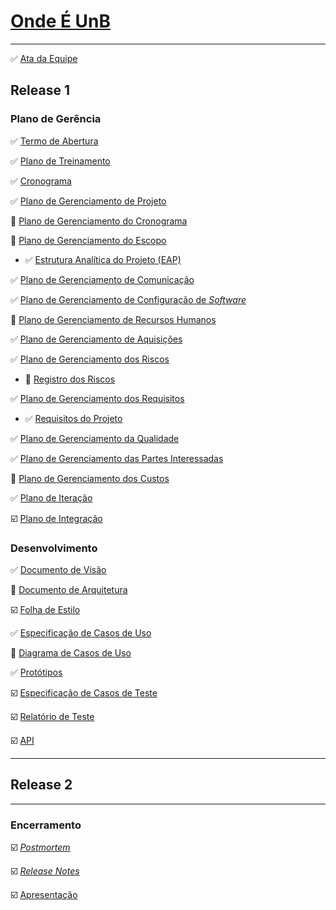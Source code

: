 # [Onde É UnB](https://github.com/fga-gpp-mds/mds-gpp-g2/wiki)
***

:white_check_mark:  [Ata da Equipe](https://github.com/fga-gpp-mds/mds-gpp-g2/wiki/Ata-da-Equipe)

## Release 1

### Plano de Gerência

:white_check_mark: [Termo de Abertura](https://github.com/fga-gpp-mds/mds-gpp-g2/wiki/Termo-de-Abertura)

:white_check_mark: [Plano de Treinamento](https://github.com/fga-gpp-mds/mds-gpp-g2/wiki/Plano-de-Treinamento)

:white_check_mark: [Cronograma](https://github.com/fga-gpp-mds/2017.1-LocalizacaoDarcy/wiki/Cronograma)

:white_check_mark: [Plano de Gerenciamento de Projeto](https://github.com/fga-gpp-mds/mds-gpp-g2/wiki/Plano-de-Gerenciamento-de-Projeto)

:arrows_counterclockwise: [Plano de Gerenciamento do Cronograma](https://github.com/fga-gpp-mds/2017.1-LocalizacaoDarcy/wiki/Plano-de-gerenciamento-do-cronograma)

:arrows_counterclockwise: [Plano de Gerenciamento do Escopo](https://github.com/fga-gpp-mds/2017.1-LocalizacaoDarcy/wiki/Plano-de-gerenciamento-do-escopo)

   * :white_check_mark: [Estrutura Analítica do Projeto (EAP)](https://github.com/fga-gpp-mds/2017.1-LocalizacaoDarcy/wiki/Estrutura-Analitica-do-Projeto)

:white_check_mark: [Plano de Gerenciamento de Comunicação](https://github.com/fga-gpp-mds/2017.1-LocalizacaoDarcy/wiki/Plano-de-Gerenciamento-de-Comunica%C3%A7%C3%A3o)

:white_check_mark: [Plano de Gerenciamento de Configuração de *Software*](https://github.com/fga-gpp-mds/2017.1-LocalizacaoDarcy/wiki/Plano-de-Gerenciamento-de-Configura%C3%A7%C3%A3o-de-Software)

:arrows_counterclockwise: [Plano de Gerenciamento de Recursos Humanos](https://github.com/fga-gpp-mds/2017.1-LocalizacaoDarcy/wiki/Plano-de-Gerenciamento-de-Recursos-Humanos)

:white_check_mark: [Plano de Gerenciamento de Aquisições](https://github.com/fga-gpp-mds/2017.1-LocalizacaoDarcy/wiki/Plano-de-Gerenciamento-de-Aquisi%C3%A7%C3%B5es)

:white_check_mark: [Plano de Gerenciamento dos Riscos](https://github.com/fga-gpp-mds/2017.1-LocalizacaoDarcy/wiki/Plano-de-Gerenciamento-dos-Riscos)

   * :arrows_counterclockwise: [Registro dos Riscos](https://github.com/fga-gpp-mds/2017.1-LocalizacaoDarcy/wiki/Registro-dos-Riscos)

:white_check_mark: [Plano de Gerenciamento dos Requisitos](https://github.com/fga-gpp-mds/2017.1-LocalizacaoDarcy/wiki/Plano-de-Gerenciamento-dos-Requisitos)

   * :white_check_mark: [Requisitos do Projeto](https://github.com/fga-gpp-mds/2017.1-LocalizacaoDarcy/wiki/Requisitos-do-Projeto)

:white_check_mark: [Plano de Gerenciamento da Qualidade](https://github.com/fga-gpp-mds/2017.1-LocalizacaoDarcy/wiki/Plano-de-Gerenciamento-de-Qualidade)

:white_check_mark: [Plano de Gerenciamento das Partes Interessadas](https://github.com/fga-gpp-mds/2017.1-LocalizacaoDarcy/wiki/Plano-de-Gerenciamento-das-Partes-Interessadas)

:arrows_counterclockwise: [Plano de Gerenciamento dos Custos](https://github.com/fga-gpp-mds/2017.1-LocalizacaoDarcy/wiki/Plano-de-Gerenciamento-de-Custos)

:white_check_mark: [Plano de Iteração](https://github.com/fga-gpp-mds/2017.1-OndeE-UnB/wiki/Plano-de-Itera%C3%A7%C3%A3o)

:ballot_box_with_check: [Plano de Integração]()

### Desenvolvimento
:white_check_mark: [Documento de Visão](https://github.com/fga-gpp-mds/mds-gpp-g2/wiki/Documento--de-Visão)

:arrows_counterclockwise: [Documento de Arquitetura](https://github.com/fga-gpp-mds/mds-gpp-g2/wiki/Documento-de-Arquitetura)

:ballot_box_with_check: [Folha de Estilo]()

:white_check_mark: [Especificação de Casos de Uso](https://github.com/fga-gpp-mds/2017.1-OndeE-UnB/wiki/Especifica%C3%A7%C3%A3o-de-Casos-de-Uso)

:arrows_counterclockwise: [Diagrama de Casos de Uso](https://github.com/fga-gpp-mds/2017.1-OndeE-UnB/wiki/Diagrama-de-Casos-de-Uso)

:white_check_mark: [Protótipos](https://github.com/fga-gpp-mds/2017.1-OndeE-UnB/wiki/Protótipos)

:ballot_box_with_check: [Especificação de Casos de Teste]()

:ballot_box_with_check: [Relatório de Teste]()

:ballot_box_with_check: [API]()

***
## Release 2


***
### Encerramento
 
:ballot_box_with_check: [_Postmortem_]()

:ballot_box_with_check: [_Release Notes_]()

:ballot_box_with_check: [Apresentação]()